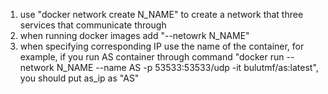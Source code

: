 1. use "docker network create N_NAME" to create a network that three services that communicate through
2. when running docker images add "--netowrk N_NAME" 
3. when specifying corresponding IP use the name of the container, for example, if you run AS container through command "docker run --network N_NAME --name AS -p
53533:53533/udp -it bulutmf/as:latest", you should put as_ip as "AS"